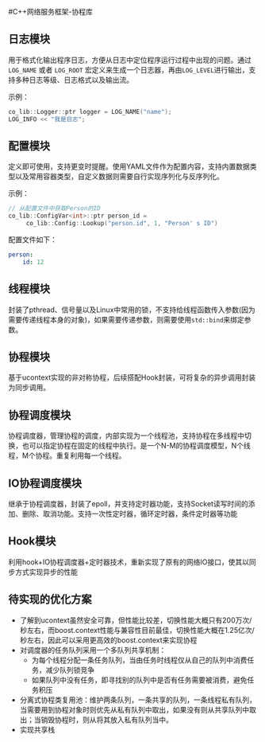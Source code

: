 #C++网络服务框架-协程库
## 日志模块

用于格式化输出程序日志，方便从日志中定位程序运行过程中出现的问题。通过 `LOG_NAME` 或者 `LOG_ROOT` 宏定义来生成一个日志器，再由`LOG_LEVEL`进行输出，支持多种日志等级、日志格式以及输出流。

示例：

```c++
co_lib::Logger::ptr logger = LOG_NAME("name");
LOG_INFO << "我是日志";
```



## 配置模块

定义即可使用，支持更变时提醒。使用YAML文件作为配置内容，支持内置数据类型以及常用容器类型，自定义数据则需要自行实现序列化与反序列化。

示例：

```c++
// 从配置文件中获取Person的ID
co_lib::ConfigVar<int>::ptr person_id = 
	 co_lib::Config::Lookup("person.id", 1, "Person' s ID")
```

配置文件如下：

```yaml
person:
    id: 12
```



## 线程模块

封装了pthread、信号量以及Linux中常用的锁，不支持给线程函数传入参数(因为需要传递线程本身的对象)，如果需要传递参数，则需要使用`std::bind`来绑定参数。



## 协程模块

基于ucontext实现的非对称协程，后续搭配Hook封装，可将复杂的异步调用封装为同步调用。



## 协程调度模块

协程调度器，管理协程的调度，内部实现为一个线程池，支持协程在多线程中切换，也可以指定协程在固定的线程中执行。是一个N-M的协程调度模型，N个线程，M个协程。重复利用每一个线程。



## IO协程调度模块

继承于协程调度器，封装了epoll，并支持定时器功能，支持Socket读写时间的添加、删除、取消功能。支持一次性定时器，循环定时器，条件定时器等功能



## Hook模块

利用hook+IO协程调度器+定时器技术，重新实现了原有的网络IO接口，使其以同步方式实现异步的性能



## 待实现的优化方案

- 了解到ucontext虽然安全可靠，但性能比较差，切换性能大概只有200万次/秒左右，而boost.context性能与兼容性目前最佳，切换性能大概在1.25亿次/秒左右，因此可以采用更高效的boost.context来实现协程
- 对调度器的任务队列采用一个多队列共享机制：
  - 为每个线程分配一条任务队列，当由任务时线程仅从自己的队列中消费任务，减少队列锁竞争
  - 如果队列中没有任务，即寻找别的队列中是否有任务需要被消费，避免任务积压
- 分离式协程类复用池：维护两条队列，一条共享的队列，一条线程私有队列，当需要用到协程对象时则优先从私有队列中取出，如果没有则从共享队列中取出；当销毁协程时，则从将其放入私有队列当中。
- 实现共享栈
